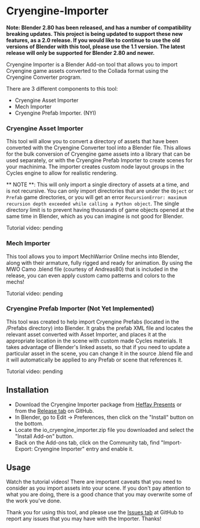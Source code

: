 # Cryengine-Importer

**Note:  Blender 2.80 has been released, and has a number of compatibility breaking updates.  This project is being updated to support these new features, as a 2.0 release.  If you would like to continue to use the old versions of Blender with this tool, please use the 1.1 version.  The latest release will only be supported for Blender 2.80 and newer.**

Cryengine Importer is a Blender Add-on tool that allows you to import Cryengine game assets converted to the Collada format using the Cryengine Converter program.

There are 3 different components to this tool:
* Cryengine Asset Importer
* Mech Importer
* Cryengine Prefab Importer. (NYI)

### Cryengine Asset Importer

This tool will allow you to convert a directory of assets that have been converted with the Cryengine Converter tool into a Blender file.  This allows for the bulk conversion of Cryengine game assets into a library that can be used separately, or with the Cryengine Prefab Importer to create scenes for your machinima.  The importer creates custom node layout groups in the Cycles engine to allow for realistic rendering.

** NOTE **:  This will only import a single directory of assets at a time, and is not recursive.  You can only import directories that are under the `Object` or `Prefab` game directories, or you will get an error `RecursionError: maximum recursion depth exceeded while calling a Python object`.  The single directory limit is to prevent having thousands of game objects opened at the same time in Blender, which as you can imagine is not good for Blender.

Tutorial video:  pending

### Mech Importer

This tool allows you to import MechWarrior Online mechs into Blender, along with their armature, fully rigged and ready for animation.  By using the MWO Camo .blend file (courtesy of Andreas80) that is included in the release, you can even apply custom camo patterns and colors to the mechs!

Tutorial video:  pending

### Cryengine Prefab Importer (Not Yet Implemented)

This tool was created to help import Cryengine Prefabs (located in the /Prefabs directory) into Blender.  It grabs the prefab XML file and locates the relevant asset converted with Asset Importer, and places it at the appropriate location in the scene with custom made Cycles materials.  It takes advantage of Blender's linked assets, so that if you need to update a particular asset in the scene, you can change it in the source .blend file and it will automatically be applied to any Prefab or scene that references it.

Tutorial video:  pending

## Installation

* Download the Cryengine Importer package from [Heffay Presents](https://www.heffaypresents.com/GitHub) or from the [Release tab](https://github.com/Markemp/Cryengine-Importer/releases/latest) on GitHub.
* In Blender, go to Edit -> Preferences, then click on the "Install" button on the bottom.
* Locate the io_cryengine_importer.zip file you downloaded and select the "Install Add-on" button.
* Back on the Add-ons tab, click on the Community tab, find "Import-Export: Cryengine Importer" entry and enable it.

## Usage

Watch the tutorial videos!  There are important caveats that you need to consider as you import assets into your scene.  If you don't pay attention to what you are doing, there is a good chance that you may overwrite some of the work you've done.

Thank you for using this tool, and please use the [Issues tab](https://github.com/Markemp/Cryengine-Importer/issues) at GitHub to report any issues that you may have with the Importer.  Thanks!
